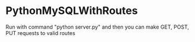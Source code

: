# PythonMySQLWithRoutes

Run with command "python server.py" and then you can make GET, POST, PUT requests to valid routes
